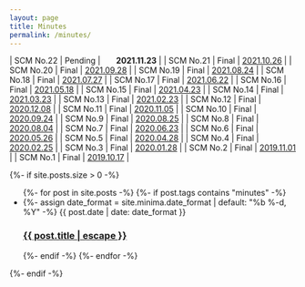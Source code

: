 ```yaml
---
layout: page
title: Minutes
permalink: /minutes/
---
```



| SCM No.22 | Pending | &nbsp; &nbsp;  &nbsp; **2021.11.23** |
| SCM No.21 | Final | <a class="rse" href="/assets/pdfs/SCM-21.pdf">2021.10.26</a> |
| SCM No.20 | Final | <a class="rse" href="/assets/pdfs/SCM-20.pdf">2021.09.28</a> |
| SCM No.19 | Final | <a class="rse" href="/assets/pdfs/SCM-19.pdf">2021.08.24</a> |
| SCM No.18 | Final | <a class="rse" href="/assets/pdfs/SCM-18.pdf">2021.07.27</a> |
| SCM No.17 | Final | <a class="rse" href="/assets/pdfs/SCM-17.pdf">2021.06.22</a> |
| SCM No.16 | Final | <a class="rse" href="/assets/pdfs/SCM-16.pdf">2021.05.18</a> |
| SCM No.15 | Final | <a class="rse" href="/assets/pdfs/SCM-15.pdf">2021.04.23</a> |
| SCM No.14 | Final | <a class="rse" href="/assets/pdfs/SCM-14.pdf">2021.03.23</a> |
| SCM No.13 | Final | <a class="rse" href="/assets/pdfs/SCM-13.pdf">2021.02.23</a> |
| SCM No.12 | Final | <a class="rse" href="/assets/pdfs/SCM-12.pdf">2020.12.08</a> |
| SCM No.11 | Final | <a class="rse" href="/assets/pdfs/SCM-11.pdf">2020.11.05</a> |
| SCM No.10 | Final | <a class="rse" href="/assets/pdfs/SCM-10.pdf">2020.09.24</a> |
| SCM No.9 | Final | <a class="rse" href="/2020/08/25/Minutes-of-SCM-09">2020.08.25</a> |
| SCM No.8 | Final | <a class="rse" href="/2020/08/04/Minutes-of-SCM-08">2020.08.04</a> |
| SCM No.7 | Final | <a class="rse" href="/2020/06/23/Minutes-of-SCM-07">2020.06.23</a> |
| SCM No.6 | Final | <a class="rse" href="/2020/05/26/Minutes-of-SCM-06">2020.05.26</a> |
| SCM No.5 | Final | <a class="rse" href="/2020/04/28/Minutes-of-SCM-05">2020.04.28</a> |
| SCM No.4 | Final | <a class="rse" href="/2020/02/25/Minutes-of-SCM-04">2020.02.25</a> |
| SCM No.3 | Final | <a class="rse" href="/2020/01/28/Minutes-of-SCM-03">2020.01.28</a> |
| SCM No.2 | Final | <a class="rse" href="/2019/11/01/Minutes-of-SCM-02">2019.11.01</a> |
| SCM No.1 | Final | <a class="rse" href="/2019/10/17/Minutes-of-SCM-01">2019.10.17</a> |


<div class="home">

  {%- if site.posts.size > 0 -%}
    <ul class="post-list">
      {%- for post in site.posts -%}
	  {%- if post.tags contains "minutes" -%}
      <li>
        {%- assign date_format = site.minima.date_format | default: "%b %-d, %Y" -%}
        <span class="post-meta">{{ post.date | date: date_format }}</span>
        <h3>
          <a class="post-link" href="{{ post.url | relative_url }}">
            {{ post.title | escape }}
          </a>
        </h3>
      </li>
      {%- endif -%}
      {%- endfor -%}
    </ul>

  {%- endif -%}

</div>
